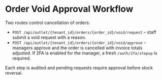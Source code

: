 # Order Void Approval Workflow

Two routes control cancellation of orders:

- `POST /api/outlet/{tenant_id}/orders/{order_id}/void/request` – staff submit a void request with a reason.
- `POST /api/outlet/{tenant_id}/orders/{order_id}/void/approve` – managers approve and the order is cancelled with invoice totals adjusted. If 2FA is enabled for the manager, a fresh `/auth/2fa/stepup` is required.

Each step is audited and pending requests require approval before stock reversal.
